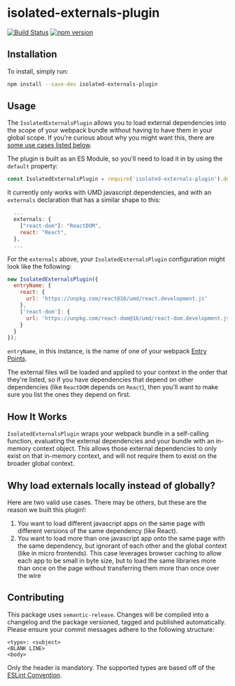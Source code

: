 # isolated-externals-plugin

[![Build Status](https://travis-ci.com/WTW-IM/isolated-externals-plugin.svg?branch=master)](https://travis-ci.com/github/WTW-IM/isolated-externals-plugin)
[![npm version](https://badge.fury.io/js/isolated-externals-plugin.svg)](https://badge.fury.io/js/isolated-externals-plugin)

## Installation

To install, simply run:

```bash
npm install --save-dev isolated-externals-plugin
```

## Usage

The `IsolatedExternalsPlugin` allows you to load external dependencies into the scope of your webpack bundle without having to have them in your global scope. If you're curious about why you might want this, there are [some use cases listed below](#why-load-externals-locally-instead-of-globally).

The plugin is built as an ES Module, so you'll need to load it in by using the `default` property:

```javascript
const IsolatedExternalsPlugin = require('isolated-externals-plugin').default;
```

It currently only works with UMD javascript dependencies, and with an `externals` declaration that has a similar shape to this:

```javascript
  ...
  externals: {
    ["react-dom"]: "ReactDOM",
    react: "React",
  },
  ...
```

For the `externals` above, your `IsolatedExternalsPlugin` configuration might look like the following:

```javascript
new IsolatedExternalsPlugin({
  entryName: {
    react: {
      url: 'https://unpkg.com/react@16/umd/react.development.js'
    },
    ['react-dom']: {
      url: 'https://unpkg.com/react-dom@16/umd/react-dom.development.js'
    }
  }
});
```

`entryName`, in this instance, is the name of one of your webpack [Entry Points](https://webpack.js.org/concepts/entry-points/).

The external files will be loaded and applied to your context in the order that they're listed, so if you have dependencies that depend on other dependencies (like `ReactDOM` depends on `React`), then you'll want to make sure you list the ones they depend on first.

## How It Works

`IsolatedExternalsPlugin` wraps your webpack bundle in a self-calling function, evaluating the external dependencies and your bundle with an in-memory context object. This allows those external dependencies to only exist on that in-memory context, and will not require them to exist on the broader global context.

## Why load externals locally instead of globally?

Here are two valid use cases. There may be others, but these are the reason we built this plugin!:

1. You want to load different javascript apps on the same page with different versions of the same dependency (like React).
2. You want to load more than one javascript app onto the same page with the same dependency, but ignorant of each other and the global context (like in micro frontends). This case leverages browser caching to allow each app to be small in byte size, but to load the same libraries more than once on the page without transferring them more than once over the wire

## Contributing

This package uses `semantic-release`. Changes will be compiled into a changelog and the package versioned, tagged and published automatically.
Please ensure your commit messages adhere to the following structure:

```
<type>: <subject>
<BLANK LINE>
<body>
```

Only the header is mandatory. The supported types are based off of the [ESLint Convention](https://github.com/conventional-changelog/conventional-changelog/tree/35e279d40603b0969c6d622514f5c0984c5bf309/packages/conventional-changelog-eslint).
